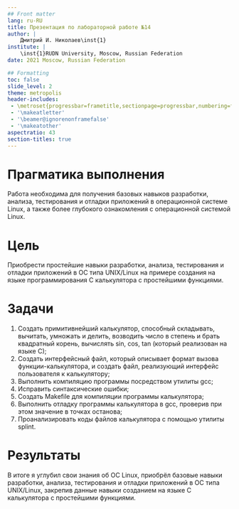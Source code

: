 ```yaml
---
## Front matter
lang: ru-RU
title: Презентация по лабораторной работе №14
author: |
	Дмитрий И. Николаев\inst{1}
institute: |
	\inst{1}RUDN University, Moscow, Russian Federation
date: 2021 Moscow, Russian Federation

## Formatting
toc: false
slide_level: 2
theme: metropolis
header-includes: 
 - \metroset{progressbar=frametitle,sectionpage=progressbar,numbering=fraction}
 - '\makeatletter'
 - '\beamer@ignorenonframefalse'
 - '\makeatother'
aspectratio: 43
section-titles: true
---
```


# Прагматика выполнения

Работа необходима для получения базовых навыков разработки, анализа, тестирования и отладки приложений в операционной системе Linux, а также более глубокого ознакомления с операционной системой Linux.

# Цель

Приобрести простейшие навыки разработки, анализа, тестирования и отладки приложений в ОС типа UNIX/Linux на примере создания на языке программирования С калькулятора с простейшими функциями.

# Задачи

1) Создать примитивнейший калькулятор, способный складывать, вычитать, умножать и делить, возводить число в степень и брать квадратный корень, вычислять sin, cos, tan (который реализован на языке C);
2) Создать интерфейсный файл, который описывает формат вызова функции-калькулятора, и создать файл, реализующий интерфейс пользователя к калькулятору;
3) Выполнить компиляцию программы посредством утилиты gcc;
4) Исправить синтаксические ошибки;
5) Создать Makefile для компиляции программы калькулятора;
6) Выполнить отладку программы калькулятора в gcc, проверив при этом значение в точках останова;
7) Проанализировать коды файлов калькулятора с помощью утилиты splint.

# Результаты

В итоге я углубил свои знания об ОС Linux, приобрёл базовые навыки разработки, анализа, тестирования и отладки приложений в ОС типа UNIX/Linux, закрепив данные навыки созданием на языке C калькулятора с простейшими функциями.









